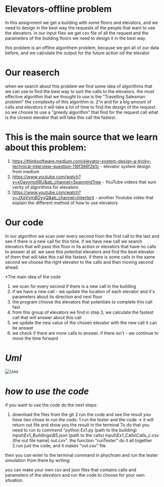 # Elevators-offline problem
In this assignment we get a building with some floors and elevators, and we need to design in the best way the requests of the people that want to use the elevators.
in our input files we get csv file of all the request and the parameters of the building floors we need to design it in the best way.

this problem is an offline algorithem problem, because we got all of our data before, and we calculate the output for the future action od the elevator

# Our reaserch
when we search about this problem we find some idea of algorithms that we can use to find the best way to sort the calls to the elevators.
the most effective algorithm that we thought to use is the "Travelling Salesman problem"
the complexity of this algorithm is: 2^n and for a big amount of calls and elevators it will take a lot of time to find the design of the request.
<br> 
so we choose to use a "greedy algorithm" that find for the request call what is the closest elevator that will take this call the fastest.
<br>

# This is the main source that we learn about this problem:
1. https://thinksoftware.medium.com/elevator-system-design-a-tricky-technical-interview-question-116f396f2b1c - elevator system design from medium
2. https://www.youtube.com/watch?v=xOayymoIl8U&ab_channel=SpanningTree - YouTube videos that sum verity of algorithms for elevators
3. https://www.youtube.com/watch?v=JXqVvmBOyyQ&ab_channel=Intertent - another Youtube video that explain the different method of how to use elevators


# Our code

In our algorithm we scan over every second from the first call to the last and see if there is a new call for this time.
if we have new call we search elevators that will pass this floor in its action or elevators that have no calls to answer at all.
we save this potential elevators and find the best elevator of them that will take this call the fastest.
if there is some calls in the same second we choose the right elevator to the calls and then moving second ahead.

*The main idea of the code
1. we scan for every second if there is a new call in the building
2. if we have a new call - we update the location of each elevator and it's parameters about its direction and next floor
3. the program choose the elevators that potentials to complete this call fast 
4. from this group of elevators we find in step 3, we calculate the fastest call that will answer about this call
5. we update the new value of the chosen elevator with the new call it can be answer
6. we check if there are more calls to answer. if there isn't - we continue to move the time forward


# *Uml*

![Uml](https://user-images.githubusercontent.com/35407628/142432892-1a4e34bf-bc48-4258-85bd-465122c5a0e7.png)

# *how to use the code*
if you want to use the code do the next steps:
1. download the files from the git
2.run the code and see the result
*you have two chose to run the code:*
  1.run the tester and the code -> it will return out file and show you the result in the terminal
  To do that you need to run to commend "python Ex1.py (path to the building)
  input\Ex1_Buildings\B5.json (path to the calls) input\Ex1_Calls\Calls_c.csv (the out file name) out.csv".
  the function "runTester" do it all together
  2.run just the code, and it makes "out.csv" file

then you can enter to the terminal command in phychram and run the tester simulation from there by writing:

you can make your own csv and json files that contains calls and parameters of the elevators and run the code to choose for your own situation.
